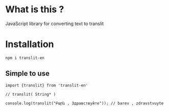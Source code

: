 # What is this ?

JavaScript library for converting text to translit

# Installation

`npm i translit-en`

## Simple to use

```
import {translit} from 'translit-en'

// translit( String* )

console.log(translit("Բարև , Здравствуйте")); // barev , zdravstvuyte

```